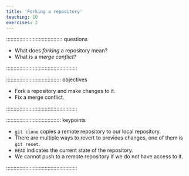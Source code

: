 ```yaml
---
title: 'Forking a repository'
teaching: 10
exercises: 2
---
```


:::::::::::::::::::::::::::::::::::::: questions 

- What does *forking* a repository mean?
- What is a *merge conflict*?

::::::::::::::::::::::::::::::::::::::::::::::::

::::::::::::::::::::::::::::::::::::: objectives

- Fork a repository and make changes to it.
- Fix a merge conflict.

::::::::::::::::::::::::::::::::::::::::::::::::


::::::::::::::::::::::::::::::::::::: keypoints 

- `git clone` copies a remote repository to our local repository.
- There are multiple ways to revert to previous changes, one of them is `git reset`.
- `HEAD` indicates the current state of the repository.
- We cannot push to a remote repository if we do not have access to it.

::::::::::::::::::::::::::::::::::::::::::::::::

